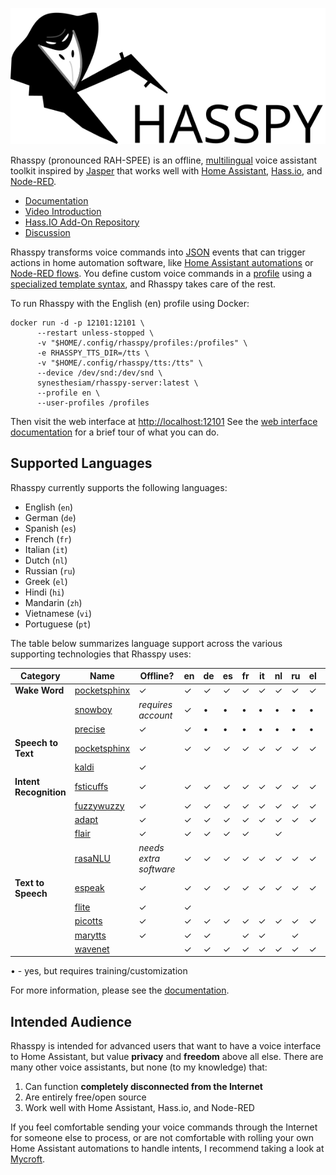 ![Rhasspy logo](docs/img/rhasspy.svg)

Rhasspy (pronounced RAH-SPEE) is an offline, [multilingual](#supported-languages) voice assistant toolkit inspired by [Jasper](https://jasperproject.github.io/) that works well with [Home Assistant](https://www.home-assistant.io/), [Hass.io](https://www.home-assistant.io/hassio/), and [Node-RED](https://nodered.org).

* [Documentation](https://rhasspy.readthedocs.io/)
* [Video Introduction](https://www.youtube.com/watch?v=ijKTR_GqWwA)
* [Hass.IO Add-On Repository](https://github.com/synesthesiam/hassio-addons)
* [Discussion](https://community.home-assistant.io/t/rhasspy-offline-voice-assistant-toolkit/60862)

Rhasspy transforms voice commands into [JSON](https://json.org) events that can trigger actions in home automation software, like [Home Assistant automations](https://www.home-assistant.io/docs/automation/trigger/#event-trigger) or [Node-RED flows](https://rhasspy.readthedocs.io/en/latest/usage/#node-red). You define custom voice commands in a [profile](profiles.md) using a [specialized template syntax](https://rhasspy.readthedocs.io/en/latest/training/#sentencesini), and Rhasspy takes care of the rest.

To run Rhasspy with the English (en) profile using Docker:

    docker run -d -p 12101:12101 \
          --restart unless-stopped \
          -v "$HOME/.config/rhasspy/profiles:/profiles" \
          -e RHASSPY_TTS_DIR=/tts \
          -v "$HOME/.config/rhasspy/tts:/tts" \
          --device /dev/snd:/dev/snd \
          synesthesiam/rhasspy-server:latest \
          --profile en \
          --user-profiles /profiles
          
Then visit the web interface at [http://localhost:12101](http://localhost:12101)
See the [web interface documentation](https://rhasspy.readthedocs.io/en/latest/usage/#web-interface) for a brief tour of what you can do.

## Supported Languages

Rhasspy currently supports the following languages:

* English (`en`)
* German (`de`)
* Spanish (`es`)
* French (`fr`)
* Italian (`it`)
* Dutch (`nl`)
* Russian (`ru`)
* Greek (`el`)
* Hindi (`hi`)
* Mandarin (`zh`)
* Vietnamese (`vi`)
* Portuguese (`pt`)

The table below summarizes language support across the various supporting technologies that Rhasspy uses:

| Category               | Name                                                                                  | Offline?               | en       | de       | es       | fr       | it       | nl       | ru       | el       | hi       | zh       | vi       | pt       |
| --------               | ------                                                                                | --------               | -------  | -------  | -------  | -------  | -------  | -------  | -------  | -------  | -------  | -------  | -------  | -------  |
| **Wake Word**          | [pocketsphinx](https://rhasspy.readthedocs.io/en/latest/wake-word/#pocketsphinx)      | &#x2713;               | &#x2713; | &#x2713; | &#x2713; | &#x2713; | &#x2713; | &#x2713; | &#x2713; | &#x2713; | &#x2713; | &#x2713; |          |          |
|                        | [snowboy](https://rhasspy.readthedocs.io/en/latest/wake-word/#snowboy)                | *requires account*     | &#x2713; | &bull;   | &bull;   | &bull;   | &bull;   | &bull;   | &bull;   | &bull;   | &bull;   | &bull;   | &bull;   | &bull;   |
|                        | [precise](https://rhasspy.readthedocs.io/en/latest/wake-word/#mycroft-precise)        | &#x2713;               | &#x2713; | &bull;   | &bull;   | &bull;   | &bull;   | &bull;   | &bull;   | &bull;   | &bull;   | &bull;   | &bull;   | &bull;   |
| **Speech to Text**     | [pocketsphinx](https://rhasspy.readthedocs.io/en/latest/speech-to-text/#pocketsphinx) | &#x2713;               | &#x2713; | &#x2713; | &#x2713; | &#x2713; | &#x2713; | &#x2713; | &#x2713; | &#x2713; | &#x2713; | &#x2713; |          |          |
|                        | [kaldi](https://rhasspy.readthedocs.io/en/latest/speech-to-text/#kaldi)               | &#x2713;               |          |          |          |          |          |          |          |          |          |          | &#x2713; | &#x2713; |
| **Intent Recognition** | [fsticuffs](https://rhasspy.readthedocs.io/en/latest/intent-recognition/#fsticuffs)   | &#x2713;               | &#x2713; | &#x2713; | &#x2713; | &#x2713; | &#x2713; | &#x2713; | &#x2713; | &#x2713; | &#x2713; | &#x2713; | &#x2713; | &#x2713; |
|                        | [fuzzywuzzy](https://rhasspy.readthedocs.io/en/latest/intent-recognition/#fuzzywuzzy) | &#x2713;               | &#x2713; | &#x2713; | &#x2713; | &#x2713; | &#x2713; | &#x2713; | &#x2713; | &#x2713; | &#x2713; | &#x2713; | &#x2713; | &#x2713; |
|                        | [adapt](https://rhasspy.readthedocs.io/en/latest/intent-recognition/#mycroft-adapt)   | &#x2713;               | &#x2713; | &#x2713; | &#x2713; | &#x2713; | &#x2713; | &#x2713; | &#x2713; | &#x2713; | &#x2713; | &#x2713; | &#x2713; | &#x2713; |
|                        | [flair](https://rhasspy.readthedocs.io/en/latest/intent-recognition/#flair)           | &#x2713;               | &#x2713; | &#x2713; | &#x2713; | &#x2713; |          | &#x2713; |          |          |          |          |          | &#x2713; |
|                        | [rasaNLU](https://rhasspy.readthedocs.io/en/latest/intent-recognition/#rasanlu)       | *needs extra software* | &#x2713; | &#x2713; | &#x2713; | &#x2713; | &#x2713; | &#x2713; | &#x2713; | &#x2713; | &#x2713; | &#x2713; | &#x2713; | &#x2713; |
| **Text to Speech**     | [espeak](https://rhasspy.readthedocs.io/en/latest/text-to-speech/#espeak)             | &#x2713;               | &#x2713; | &#x2713; | &#x2713; | &#x2713; | &#x2713; | &#x2713; | &#x2713; | &#x2713; | &#x2713; | &#x2713; | &#x2713; | &#x2713; |
|                        | [flite](https://rhasspy.readthedocs.io/en/latest/text-to-speech/#flite)               | &#x2713;               | &#x2713; |          |          |          |          |          |          |          | &#x2713; |          |          |          |
|                        | [picotts](https://rhasspy.readthedocs.io/en/latest/text-to-speech/#picotts)           | &#x2713;               | &#x2713; | &#x2713; | &#x2713; | &#x2713; | &#x2713; | &#x2713; | &#x2713; | &#x2713; | &#x2713; | &#x2713; | &#x2713; | &#x2713; |
|                        | [marytts](https://rhasspy.readthedocs.io/en/latest/text-to-speech/#marytts)           | &#x2713;               | &#x2713; | &#x2713; |          | &#x2713; | &#x2713; |          | &#x2713; |          |          |          |          |          |
|                        | [wavenet](https://rhasspy.readthedocs.io/en/latest/text-to-speech/#google-wavenet)    |                        | &#x2713; | &#x2713; | &#x2713; | &#x2713; | &#x2713; | &#x2713; | &#x2713; | &#x2713; | &#x2713; | &#x2713; | &#x2713; | &#x2713; |

&bull; - yes, but requires training/customization

For more information, please see the [documentation](https://rhasspy.readthedocs.io/).
 
## Intended Audience

Rhasspy is intended for advanced users that want to have a voice interface to Home Assistant, but value **privacy** and **freedom** above all else. There are many other voice assistants, but none (to my knowledge) that:

1. Can function **completely disconnected from the Internet**
2. Are entirely free/open source
3. Work well with Home Assistant, Hass.io, and Node-RED

If you feel comfortable sending your voice commands through the Internet for someone else to process, or are not comfortable with rolling your own Home Assistant automations to handle intents, I recommend taking a look at [Mycroft](https://mycroft.ai).

